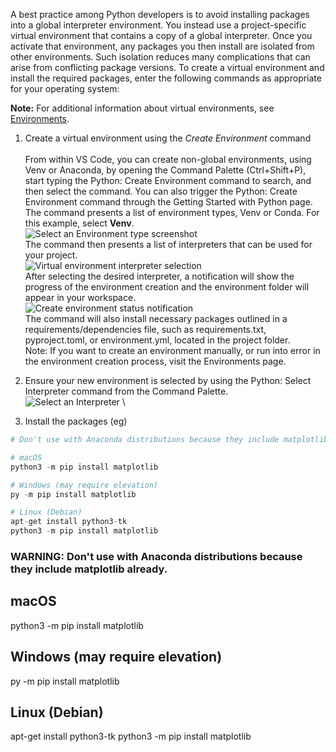 A best practice among Python developers is to avoid installing packages into a global interpreter environment. You instead use a project-specific virtual environment that contains a copy of a global interpreter. Once you activate that environment, any packages you then install are isolated from other environments. Such isolation reduces many complications that can arise from conflicting package versions. To create a virtual environment and install the required packages, enter the following commands as appropriate for your operating system:

**Note:** For additional information about virtual environments, see [Environments](https://code.visualstudio.com/docs/python/environments#_creating-environments).

1. Create a virtual environment using the _Create Environment_ command\
   \
   From within VS Code, you can create non-global environments, using Venv or Anaconda, by opening the Command Palette (Ctrl+Shift+P), start typing the Python: Create Environment command to search, and then select the command. You can also trigger the Python: Create Environment command through the Getting Started with Python page.
   \
   The command presents a list of environment types, Venv or Conda. For this example, select **Venv**.
   \
   ![Select an Environment type screenshot](https://code.visualstudio.com/assets/docs/python/environments/create_environment_dropdown.png)
   \
   The command then presents a list of interpreters that can be used for your project.
   \
   ![Virtual environment interpreter selection](https://code.visualstudio.com/assets/docs/python/environments/interpreters-list.png)
   \
   After selecting the desired interpreter, a notification will show the progress of the environment creation and the environment folder will appear in your workspace.
   \
   ![Create environment status notification](https://code.visualstudio.com/assets/docs/python/environments/create_environment_prompt_status.png)
   \
   The command will also install necessary packages outlined in a requirements/dependencies file, such as requirements.txt, pyproject.toml, or environment.yml, located in the project folder.
   \
   Note: If you want to create an environment manually, or run into error in the environment creation process, visit the Environments page.

1. Ensure your new environment is selected by using the Python: Select Interpreter command from the Command Palette.
   \
   ![Select an Interpreter](https://code.visualstudio.com/assets/docs/python/tutorial/interpreter-venv.png)
   \
1. Install the packages (eg)

```python
# Don't use with Anaconda distributions because they include matplotlib already.

# macOS
python3 -m pip install matplotlib

# Windows (may require elevation)
py -m pip install matplotlib

# Linux (Debian)
apt-get install python3-tk
python3 -m pip install matplotlib
```

### **WARNING**: Don't use with Anaconda distributions because they include matplotlib already.

## macOS

python3 -m pip install matplotlib

## Windows (may require elevation)

py -m pip install matplotlib

## Linux (Debian)

apt-get install python3-tk
python3 -m pip install matplotlib
